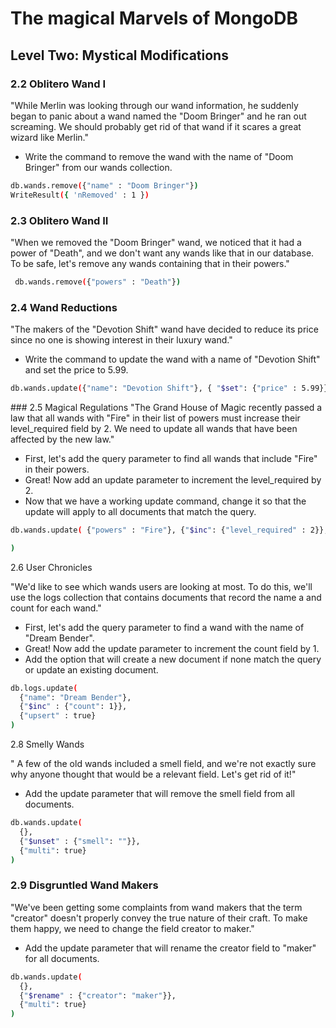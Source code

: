 
# The magical Marvels of MongoDB

## Level Two: Mystical Modifications

### 2.2 Oblitero Wand I
"While Merlin was looking through our wand information, 
he suddenly began to panic about a wand named the "Doom Bringer" and he ran out screaming. 
We should probably get rid of that wand if it scares a great wizard like Merlin."

- Write the command to remove the wand with the name of "Doom Bringer" from our wands collection.

```sh
db.wands.remove({"name" : "Doom Bringer"})
WriteResult({ 'nRemoved' : 1 })
```

### 2.3 Oblitero Wand II
"When we removed the "Doom Bringer" wand, we noticed that it had a power of "Death", 
and we don't want any wands like that in our database.
To be safe, let's remove any wands containing that in their powers."

```sh
 db.wands.remove({"powers" : "Death"})
```


### 2.4 Wand Reductions
"The makers of the "Devotion Shift" wand have decided to reduce its price
since no one is showing interest in their luxury wand."

- Write the command to update the wand with a name of "Devotion Shift" and set the price to 5.99.

```sh
db.wands.update({"name": "Devotion Shift"}, { "$set": {"price" : 5.99}})
```


### 2.5 Magical Regulations
"The Grand House of Magic recently passed a law that all wands with "Fire" in their list of powers must increase their level_required field by 2. We need to update all wands that have been affected by the new law."

- First, let's add the query parameter to find all wands that include "Fire" in their powers.
- Great! Now add an update parameter to increment the level_required by 2.
- Now that we have a working update command, change it so that the update will apply to all documents that match the query.

```sh
db.wands.update( {"powers" : "Fire"}, {"$inc": {"level_required" : 2}}, {"multi": true}

)
```
2.6 User Chronicles

"We'd like to see which wands users are looking at most. 
To do this, we'll use the logs collection that contains documents that record the name a
and count for each wand."

- First, let's add the query parameter to find a wand with the name of "Dream Bender".
-  Great! Now add the update parameter to increment the count field by 1.
- Add the option that will create a new document if none match the query or update an existing document.

```sh
db.logs.update(
  {"name": "Dream Bender"},
  {"$inc" : {"count": 1}},
  {"upsert" : true}
)
```



2.8 Smelly Wands

" A few of the old wands included a smell field,
and we're not exactly sure why anyone thought that would be a relevant field.
Let's get rid of it!"

- Add the update parameter that will remove the smell field from all documents.

```sh
db.wands.update(
  {},
  {"$unset" : {"smell": ""}},
  {"multi": true}
)
```


### 2.9 Disgruntled Wand Makers
"We've been getting some complaints from wand makers that the term "creator" doesn't properly convey the true nature of their craft. 
To make them happy, we need to change the field creator to maker."

- Add the update parameter that will rename the creator field to "maker" for all documents.
```sh
db.wands.update(
  {},
  {"$rename" : {"creator": "maker"}},
  {"multi": true}
)
```

